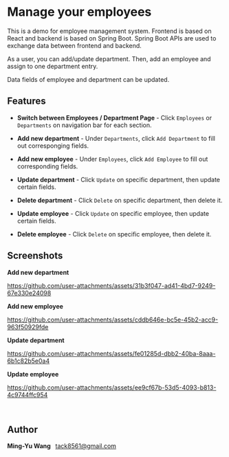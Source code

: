 # Manage your employees

This is a demo for employee management system.
Frontend is based on React and backend is based on Spring Boot. Spring Boot APIs are used to exchange data between frontend and backend.

As a user, you can add/update department. Then, add an employee and assign to one department entry.

Data fields of employee and department can be updated. 

## Features

- **Switch between Employees / Department Page** - Click `Employees` or `Departments` on navigation bar for each section.

- **Add new department** -  Under `Departments`, click `Add Department` to fill out corresponging fields.

- **Add new employee** - Under `Employees`, click `Add Employee` to fill out corresponding fields.

- **Update department** - Click `Update` on specific department, then update certain fields.

- **Delete department** - Click `Delete` on specific department, then delete it.

- **Update employee** - Click `Update` on specific employee, then update certain fields.

- **Delete employee** - Click `Delete` on specific employee, then delete it.


## Screenshots

**Add new department**



https://github.com/user-attachments/assets/31b3f047-ad41-4bd7-9249-67e330e24098



**Add new employee**



https://github.com/user-attachments/assets/cddb646e-bc5e-45b2-acc9-963f50929fde



**Update department**



https://github.com/user-attachments/assets/fe01285d-dbb2-40ba-8aaa-6b1c82b5e0a4



**Update employee**



https://github.com/user-attachments/assets/ee9cf67b-53d5-4093-b813-4c9744ffc954



&nbsp;

## Author

**Ming-Yu Wang** &ensp;<tack8561@gmail.com>
